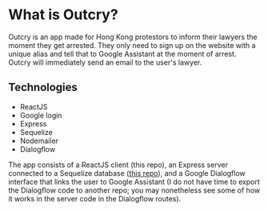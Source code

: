 # What is Outcry?

Outcry is an app made for Hong Kong protestors to inform their lawyers the moment they get arrested. They only need to sign up on the website with a unique alias and tell that to Google Assistant at the moment of arrest. Outcry will immediately send an email to the user's lawyer.

## Technologies

* ReactJS
* Google login
* Express
* Sequelize
* Nodemailer
* Dialogflow

The app consists of a ReactJS client (this repo), an Express server connected to a Sequelize database ([this repo](https://github.com/sssgordon/lifeline-server)), and a Google Dialogflow interface that links the user to Google Assistant (I do not have time to export the Dialogflow code to another repo; you may nonetheless see some of how it works in the server code in the Dialogflow routes).
